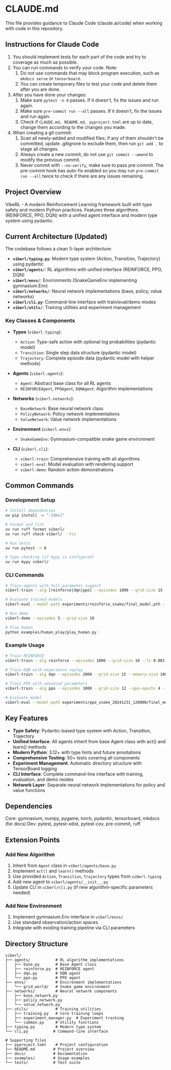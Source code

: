 # CLAUDE.md

This file provides guidance to Claude Code (claude.ai/code) when working with code in this repository.

## Instructions for Claude Code

1. You should implement tests for each part of the code and try to coverage as much as possible.
2. You can run commands to verify your code. Note:
   1. Do not use commands that may block program execution, such as `mkdocs serve` or `tensorboard`.
   2. You can create temporary files to test your code and delete them after you are done.
3. After you have done your changes:
   1.  Make sure `pytest -n 8` passes. If it doesn't, fix the issues and run again.
   2.  Make sure `pre-commit run --all` passes. If it doesn't, fix the issues and run again.
   3.  Check if `CLAUDE.md, README.md, pyproject.toml` are up to date, change them according to the changes you made.
4. When creating a git commit:
   1. Scan all newly-added and modified files; if any of them shouldn't be committed, update .gitignore to exclude them, then run `git add .` to stage all changes.
   2. Always create a new commit, do not use `git commit --amend` to modify the previous commit.
   3. Never commit with `--no-verify`, make sure to pass pre-commit. The pre-commit hook has auto-fix enabled so you may run `pre-commit run --all` twice to check if there are any issues remaining.

## Project Overview

VibeRL - A modern Reinforcement Learning framework built with type safety and modern Python practices. Features three algorithms (REINFORCE, PPO, DQN) with a unified agent interface and modern type system using pydantic.

## Current Architecture (Updated)

The codebase follows a clean 5-layer architecture:

- **`viberl/typing.py`**: Modern type system (Action, Transition, Trajectory) using pydantic
- **`viberl/agents/`**: RL algorithms with unified interface (REINFORCE, PPO, DQN)
- **`viberl/envs/`**: Environments (SnakeGameEnv implementing gymnasium.Env)
- **`viberl/networks/`**: Neural network implementations (base, policy, value networks)
- **`viberl/cli.py`**: Command-line interface with train/eval/demo modes
- **`viberl/utils/`**: Training utilities and experiment management

### Key Classes & Components

- **Types** (`viberl.typing`):
  - `Action`: Type-safe action with optional log probabilities (pydantic model)
  - `Transition`: Single step data structure (pydantic model)
  - `Trajectory`: Complete episode data (pydantic model with helper methods)

- **Agents** (`viberl.agents`):
  - `Agent`: Abstract base class for all RL agents
  - `REINFORCEAgent`, `PPOAgent`, `DQNAgent`: Algorithm implementations

- **Networks** (`viberl.networks`):
  - `BaseNetwork`: Base neural network class
  - `PolicyNetwork`: Policy network implementations
  - `ValueNetwork`: Value network implementations

- **Environment** (`viberl.envs`):
  - `SnakeGameEnv`: Gymnasium-compatible snake game environment

- **CLI** (`viberl.cli`):
  - `viberl-train`: Comprehensive training with all algorithms
  - `viberl-eval`: Model evaluation with rendering support
  - `viberl-demo`: Random action demonstrations

## Common Commands

### Development Setup
```bash
# Install dependencies
uv pip install -e ".[dev]"

# Format and lint
uv run ruff format viberl/
uv run ruff check viberl/ --fix

# Run tests
uv run pytest -n 8

# Type checking (if mypy is configured)
uv run mypy viberl/
```

### CLI Commands
```bash
# Train agents with full parameter support
viberl-train --alg [reinforce|dqn|ppo] --episodes 1000 --grid-size 15 --lr 0.001

# Evaluate trained models
viberl-eval --model-path experiments/reinforce_snake/final_model.pth --episodes 10 --render

# Run demo
viberl-demo --episodes 5 --grid-size 10

# Play human
python examples/human_play/play_human.py
```

### Example Usage
```bash
# Train REINFORCE
viberl-train --alg reinforce --episodes 1000 --grid-size 10 --lr 0.001

# Train DQN with experience replay
viberl-train --alg dqn --episodes 2000 --grid-size 15 --memory-size 10000 --batch-size 64

# Train PPO with advanced parameters
viberl-train --alg ppo --episodes 1000 --grid-size 12 --ppo-epochs 4 --clip-epsilon 0.2

# Evaluate model
viberl-eval --model-path experiments/ppo_snake_20241231_120000/final_model.pth --episodes 10 --render
```

## Key Features

- **Type Safety**: Pydantic-based type system with Action, Transition, Trajectory
- **Unified Interface**: All agents inherit from base Agent class with act() and learn() methods
- **Modern Python**: 3.12+ with type hints and future annotations
- **Comprehensive Testing**: 50+ tests covering all components
- **Experiment Management**: Automatic directory structure with TensorBoard logging
- **CLI Interface**: Complete command-line interface with training, evaluation, and demo modes
- **Network Layer**: Separate neural network implementations for policy and value functions

## Dependencies

Core: gymnasium, numpy, pygame, torch, pydantic, tensorboard, mkdocs (for docs)
Dev: pytest, pytest-xdist, pytest-cov, pre-commit, ruff

## Extension Points

### Add New Algorithm
1. Inherit from `Agent` class in `viberl/agents/base.py`
2. Implement `act()` and `learn()` methods
3. Use provided `Action`, `Transition`, `Trajectory` types from `viberl.typing`
4. Add new agent to `viberl/agents/__init__.py`
5. Update CLI in `viberl/cli.py` (if new algorithm-specific parameters needed)

### Add New Environment
1. Implement gymnasium.Env interface in `viberl/envs/`
2. Use standard observation/action spaces
3. Integrate with existing training pipeline via CLI parameters

## Directory Structure
```
viberl/
├── agents/           # RL algorithm implementations
│   ├── base.py       # Base Agent class
│   ├── reinforce.py  # REINFORCE agent
│   ├── dqn.py        # DQN agent
│   └── ppo.py        # PPO agent
├── envs/             # Environment implementations
│   └── grid_world/   # Snake game environment
├── networks/         # Neural network components
│   ├── base_network.py
│   ├── policy_network.py
│   └── value_network.py
├── utils/            # Training utilities
│   ├── training.py   # Core training loops
│   ├── experiment_manager.py  # Experiment tracking
│   └── common.py     # Utility functions
├── typing.py         # Modern type system
└── cli.py           # Command-line interface

# Supporting files
├── pyproject.toml    # Project configuration
├── README.md        # Project overview
├── docs/            # Documentation
├── examples/        # Usage examples
└── tests/           # Test suite
```
